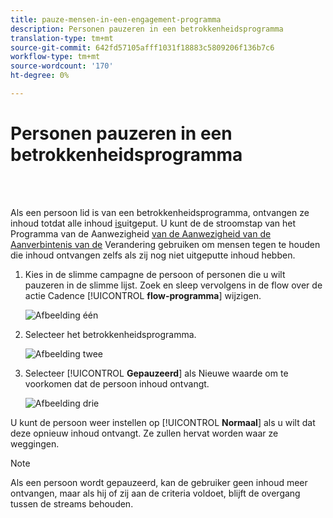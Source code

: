 ```yaml
---
title: pauze-mensen-in-een-engagement-programma
description: Personen pauzeren in een betrokkenheidsprogramma
translation-type: tm+mt
source-git-commit: 642fd57105afff1031f18883c5809206f136b7c6
workflow-type: tm+mt
source-wordcount: '170'
ht-degree: 0%

---
```



# Personen pauzeren in een betrokkenheidsprogramma

<br> 

Als een persoon lid is van een betrokkenheidsprogramma, ontvangen ze inhoud totdat alle inhoud [is](https://docs.marketo.com/display/DOCS/People+Who+Have+Exhausted+Content)uitgeput. U kunt de de stroomstap van het Programma van de Aanwezigheid [van de Aanwezigheid van de Aanverbintenis van de](https://docs.marketo.com/display/DOCS/Change+Engagement+Program+Cadence) Verandering gebruiken om mensen tegen te houden die inhoud ontvangen zelfs als zij nog niet uitgeputte inhoud hebben.

1. Kies in de slimme campagne de persoon of personen die u wilt pauzeren in de slimme lijst. Zoek en sleep vervolgens in de flow over de actie Cadence [!UICONTROL **flow-programma**] wijzigen.

   ![Afbeelding één](/help/sky/assets/engagement-programs/pause-people-in-an-engagement-program/pause-people-in-an-engagement-program-1.png)

1. Selecteer het betrokkenheidsprogramma.

   ![Afbeelding twee](/help/sky/assets/engagement-programs/pause-people-in-an-engagement-program/pause-people-in-an-engagement-program-2.png)

1. Selecteer [!UICONTROL **Gepauzeerd**] als Nieuwe waarde om te voorkomen dat de persoon inhoud ontvangt.

   ![Afbeelding drie](/help/sky/assets/engagement-programs/pause-people-in-an-engagement-program/pause-people-in-an-engagement-program-3.png)

U kunt de persoon weer instellen op [!UICONTROL **Normaal**] als u wilt dat deze opnieuw inhoud ontvangt. Ze zullen hervat worden waar ze weggingen.

>[!NOTE]
>
>Als een persoon wordt gepauzeerd, kan de gebruiker geen inhoud meer ontvangen, maar als hij of zij aan de criteria voldoet, blijft de overgang tussen de streams behouden.
